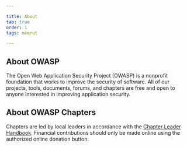 ```yaml
---

title: About
tab: true
order: 1
tags: meerut

---
```


## About OWASP

The Open Web Application Security Project (OWASP) is a nonprofit foundation that works to improve the security of software. All of our projects, tools, documents, forums, and chapters are free and open to anyone interested in improving application security. 

## About OWASP Chapters

Chapters are led by local leaders in accordance with the [Chapter Leader Handbook](/www-policy/rules-of-procedure/chapter-handbook). Financial contributions should only be made online using the authorized online donation button.